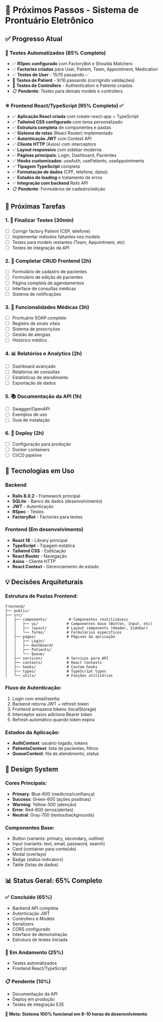 # 🚀 Próximos Passos - Sistema de Prontuário Eletrônico

## ✅ Progresso Atual

### 🧪 Testes Automatizados (85% Completo)
- ✅ **RSpec configurado** com FactoryBot e Shoulda Matchers
- ✅ **Factories criadas** para User, Patient, Team, Appointment, Medication
- ✅ **Testes de User** - 15/15 passando ✅
- 🔄 **Testes de Patient** - 9/16 passando (corrigindo validações)
- 🔄 **Testes de Controllers** - Authentication e Patients criados
- 📋 **Pendente**: Testes para demais models e controllers

### ⚛️ Frontend React/TypeScript (95% Completo) ✅
- ✅ **Aplicação React criada** com create-react-app + TypeScript
- ✅ **Tailwind CSS configurado** com tema personalizado
- ✅ **Estrutura completa** de componentes e pastas
- ✅ **Sistema de rotas** (React Router) implementado
- ✅ **Autenticação JWT** com Context API
- ✅ **Cliente HTTP** (Axios) com interceptors
- ✅ **Layout responsivo** com sidebar moderna
- ✅ **Páginas principais**: Login, Dashboard, Pacientes
- ✅ **Hooks customizados**: useAuth, usePatients, useAppointments
- ✅ **Tipagem TypeScript** completa
- ✅ **Formatação de dados** (CPF, telefone, datas)
- ✅ **Estados de loading** e tratamento de erros
- ✅ **Integração com backend** Rails API
- 📋 **Pendente**: Formulários de cadastro/edição

## 🎯 Próximas Tarefas

### 1. 🧪 Finalizar Testes (30min)
- [ ] Corrigir factory Patient (CEP, telefone)
- [ ] Implementar métodos faltantes nos models
- [ ] Testes para models restantes (Team, Appointment, etc)
- [ ] Testes de integração da API

### 2. 📝 Completar CRUD Frontend (2h)
- [ ] Formulário de cadastro de pacientes
- [ ] Formulário de edição de pacientes
- [ ] Página completa de agendamentos
- [ ] Interface de consultas médicas
- [ ] Sistema de notificações

### 3. 🏥 Funcionalidades Médicas (3h)
- [ ] Prontuário SOAP completo
- [ ] Registro de sinais vitais
- [ ] Sistema de prescrições
- [ ] Gestão de alergias
- [ ] Histórico médico

### 4. 📊 Relatórios e Analytics (2h)
- [ ] Dashboard avançado
- [ ] Relatórios de consultas
- [ ] Estatísticas de atendimento
- [ ] Exportação de dados

### 5. 📚 Documentação da API (1h)
- [ ] Swagger/OpenAPI
- [ ] Exemplos de uso
- [ ] Guia de instalação

### 6. 🚀 Deploy (2h)
- [ ] Configuração para produção
- [ ] Docker containers
- [ ] CI/CD pipeline

## 🔧 Tecnologias em Uso

### Backend
- **Rails 8.0.2** - Framework principal
- **SQLite** - Banco de dados (desenvolvimento)
- **JWT** - Autenticação
- **RSpec** - Testes
- **FactoryBot** - Factories para testes

### Frontend (Em desenvolvimento)
- **React 18** - Library principal
- **TypeScript** - Tipagem estática
- **Tailwind CSS** - Estilização
- **React Router** - Navegação
- **Axios** - Cliente HTTP
- **React Context** - Gerenciamento de estado

## 💡 Decisões Arquiteturais

### Estrutura de Pastas Frontend:
```
frontend/
├── public/
├── src/
│   ├── components/          # Componentes reutilizáveis
│   │   ├── ui/             # Componentes base (Button, Input, etc)
│   │   ├── layout/         # Layout components (Header, Sidebar)
│   │   └── forms/          # Formulários específicos
│   ├── pages/              # Páginas da aplicação
│   │   ├── Login/
│   │   ├── Dashboard/
│   │   ├── Patients/
│   │   └── Queue/
│   ├── services/           # Serviços para API
│   ├── contexts/           # React Contexts
│   ├── hooks/              # Custom hooks
│   ├── types/              # TypeScript types
│   └── utils/              # Funções utilitárias
```

### Fluxo de Autenticação:
1. Login com email/senha
2. Backend retorna JWT + refresh token
3. Frontend armazena tokens (localStorage)
4. Interceptor axios adiciona Bearer token
5. Refresh automático quando token expira

### Estados da Aplicação:
- **AuthContext**: usuário logado, tokens
- **PatientsContext**: lista de pacientes, filtros
- **QueueContext**: fila de atendimento, status

## 🎨 Design System

### Cores Principais:
- **Primary**: Blue-600 (medicina/confiança)
- **Success**: Green-600 (ações positivas)
- **Warning**: Yellow-500 (atenção)
- **Error**: Red-600 (erros/alertas)
- **Neutral**: Gray-700 (textos/backgrounds)

### Componentes Base:
- Button (variants: primary, secondary, outline)
- Input (variants: text, email, password, search)
- Card (container para conteúdo)
- Modal (overlays)
- Badge (status indicators)
- Table (listas de dados)

## 📊 Status Geral: 65% Completo

### ✅ Concluído (65%)
- Backend API completa
- Autenticação JWT
- Controllers e Models
- Serializers
- CORS configurado
- Interface de demonstração
- Estrutura de testes iniciada

### 🔄 Em Andamento (25%)
- Testes automatizados
- Frontend React/TypeScript

### 📋 Pendente (10%)
- Documentação da API
- Deploy em produção
- Testes de integração E2E

**🎯 Meta: Sistema 100% funcional em 8-10 horas de desenvolvimento**
